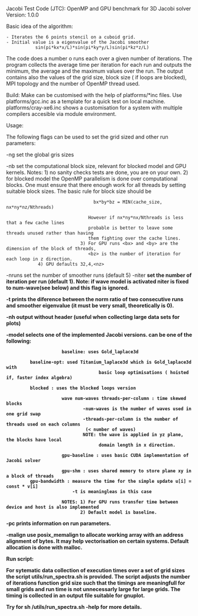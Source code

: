 Jacobi Test Code (JTC): OpenMP and GPU benchmark for 3D Jacobi solver
Version: 1.0.0


Basic idea of the algorithm:

	- Iterates the 6 points stencil on a cuboid grid.
	- Initial value is a eigenvalue of the Jacobi smoother
               sin(pi*kx*x/L)*sin(pi*ky*y/L)sin(pi*kz*z/L)

The code does a number o runs each over a given number of iterations.
The program collects the average time per iteration for each run and
outputs the minimum, the average and the maximum values over the
run. The output contains also the values of the grid size, block size
( if loops are blocked), MPI topology and the number of OpenMP thread
used.
        
Build: Make can be customised with the help of platforms/*inc files.
       Use platforms/gcc.inc as a template for a quick test on local
       machine. 
       platforms/cray-xe6.inc shows a customisation for a
       system with multiple compilers accesible via module environment.


Usage:

The following flags can be used to set the grid sized and other run parameters:

-ng <nx> <ny> <nz>       set the global gris sizes

-nb <bx> <by> <bz>       set the computational block size, relevant for blocked model and GPU kernels.
                         Notes: 1) no sanity checks tests are done, you are on your own.
                                2) for blocked model the OpenMP parallelism is done over
                                   computational blocks. One must ensure that there
                                   enough work for all threads by setting suitable 
                                   block sizes.
                                   The basic rule for block size should be 

                                     bx*by*bz = MIN(cache_size, nx*ny*nz/Nthreads) 
 
                                   However if nx*ny*nx/Nthreads is less that a few cache lines 
                                   probable is better to leave some threads unused rather than having 
                                   them fighting over the cache lines.
                                3) For GPU runs <bx> and <by> are the dimension of the block of threads,
                                   <bz> is the number of iteration for each loop in z direction.
				4) GPU defaults 32,4,<nz>
                         
-nruns <n>               set the number of smoother runs (default 5)
-niter <b>               set the number of iteration per run (default 1).
                         Note: if wave model is activated niter is fixed to num-wave(see below) 
                               and this flag is ignored. 

-t                       prints the diference between the norm ratio of two consecutive
			 runs and smoother eigenvalue (it must be very small, theoretically is 0).

-nh                      output without header (useful when collecting large data sets for plots)

-model <name>            selects one of the implemented Jacobi versions.
                         <name> can be one of the following:

                         baseline: uses Gold_laplace3d

			 baseline-opt: used Titanium_laplace3d which is Gold_laplace3d with
                                       basic loop optimisations ( hoisted if, faster index algebra)
                  
			 blocked : uses the blocked loops version

                         wave num-waves threads-per-column : time skewed blocks
                                 -num-waves is the number of waves used in one grid swap
                                 -threads-per-column is the number of threads used on each columns 
                                  (< number of waves)
                                 NOTE: the wave is applied in yz plane, the blocks have local
                                       domain length in x direction.      

                         gpu-baseline : uses basic CUDA implementation of Jacobi solver
                                        
                         gpu-shm : uses shared memory to store plane xy in a block of threads  
			 gpu-bandwidth : measure the time for the simple update u[i] = const * v[i]
			                 -t is meaningleas in this case
                          
                         NOTES: 1) For GPU runs transfer time between device and host is also implemented      
                                2) Default model is baseline.

-pc                      prints information on run parameters.

-malign <n>              use posix_memalign to allocate working array with an address alignment of <n> bytes. 
                         It may help vectorisation on certain systems.
                         Default allocation is done with malloc.



Run script:

For sytematic data collection of execution times over a set of grid
sizes the script utils/run_spectra.sh is provided.  The script adjusts
the number of iterations function grid size such that the timings are
meaningfull for small grids and run time is not unnecessarly large for
large grids. The timing is collected in an output file suitable for
gnuplot.

Try for sh <path>/utils/run_spectra.sh -help for more details.

   



